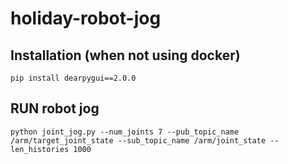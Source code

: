 # holiday-robot-jog


## Installation (when not using docker)
```
pip install dearpygui==2.0.0
```

## RUN robot jog
```
python joint_jog.py --num_joints 7 --pub_topic_name /arm/target_joint_state --sub_topic_name /arm/joint_state --len_histories 1000
```
